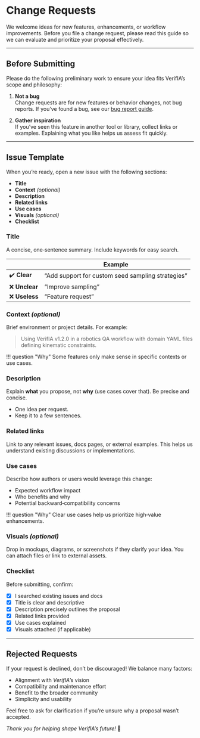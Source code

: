 # Change Requests

We welcome ideas for new features, enhancements, or workflow improvements. Before you file a change request, please read this guide so we can evaluate and prioritize your proposal effectively.

[issue tracker]: https://github.com/verifia/verifia/issues

---

## Before Submitting

Please do the following preliminary work to ensure your idea fits VerifIA’s scope and philosophy:

1. **Not a bug**  
   Change requests are for new features or behavior changes, not bug reports. If you’ve found a bug, see our [bug report guide].

2. **Gather inspiration**  
   If you’ve seen this feature in another tool or library, collect links or examples. Explaining what you like helps us assess fit quickly.

[bug report guide]: /community/reporting-a-bug

---

## Issue Template

When you’re ready, open a new issue with the following sections:

- **Title**  
- **Context** _(optional)_  
- **Description**  
- **Related links**  
- **Use cases**  
- **Visuals** _(optional)_  
- **Checklist**

### Title

A concise, one‑sentence summary. Include keywords for easy search.

| | Example |
| - | ------- |
| ✔️ **Clear** | “Add support for custom seed sampling strategies” |
| ❌ **Unclear** | “Improve sampling” |
| ❌ **Useless** | “Feature request” |

### Context _(optional)_

Brief environment or project details. For example:

> Using VerifIA v1.2.0 in a robotics QA workflow with domain YAML files defining kinematic constraints.

!!! question "Why"
      Some features only make sense in specific contexts or use cases.

### Description

Explain **what** you propose, not **why** (use cases cover that). Be precise and concise.

- One idea per request.  
- Keep it to a few sentences.

### Related links

Link to any relevant issues, docs pages, or external examples. This helps us understand existing discussions or implementations.

### Use cases

Describe how authors or users would leverage this change:

- Expected workflow impact  
- Who benefits and why  
- Potential backward‑compatibility concerns

!!! question "Why"
      Clear use cases help us prioritize high‑value enhancements.

### Visuals _(optional)_

Drop in mockups, diagrams, or screenshots if they clarify your idea. You can attach files or link to external assets.

### Checklist

Before submitting, confirm:

- [x] I searched existing issues and docs  
- [x] Title is clear and descriptive  
- [x] Description precisely outlines the proposal  
- [x] Related links provided  
- [x] Use cases explained  
- [x] Visuals attached (if applicable)  

---

## Rejected Requests

If your request is declined, don’t be discouraged! We balance many factors:

- Alignment with *VerifIA*’s vision  
- Compatibility and maintenance effort  
- Benefit to the broader community  
- Simplicity and usability  

Feel free to ask for clarification if you’re unsure why a proposal wasn’t accepted.  

_Thank you for helping shape VerifIA’s future!_ 🎯  
